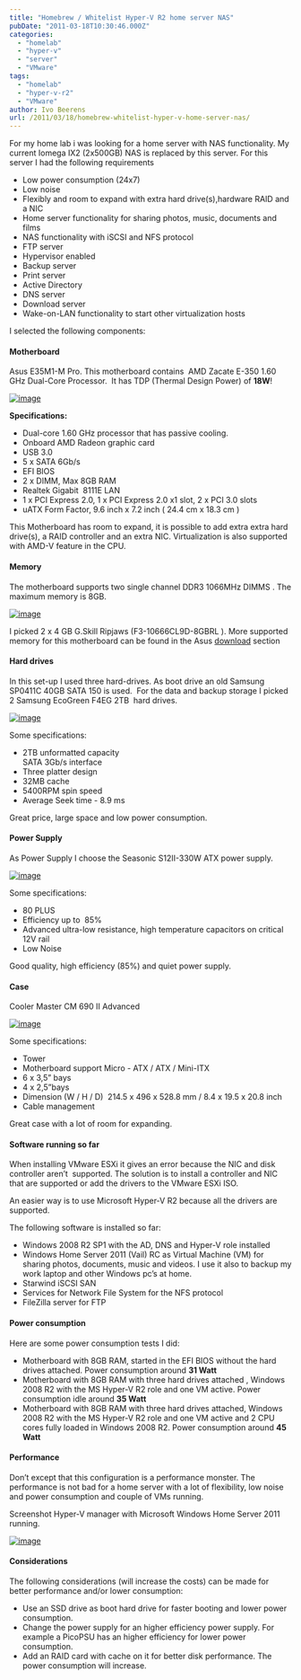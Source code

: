 ```yaml
---
title: "Homebrew / Whitelist Hyper-V R2 home server NAS"
pubDate: "2011-03-18T10:30:46.000Z"
categories: 
  - "homelab"
  - "hyper-v"
  - "server"
  - "VMware"
tags: 
  - "homelab"
  - "hyper-v-r2"
  - "VMware"
author: Ivo Beerens
url: /2011/03/18/homebrew-whitelist-hyper-v-home-server-nas/
---
```


For my home lab i was looking for a home server with NAS functionality. My current Iomega IX2 (2x500GB) NAS is replaced by this server. For this server I had the following requirements

- Low power consumption (24x7)
- Low noise
- Flexibly and room to expand with extra hard drive(s),hardware RAID and a NIC
- Home server functionality for sharing photos, music, documents and films
- NAS functionality with iSCSI and NFS protocol
- FTP server
- Hypervisor enabled
- Backup server
- Print server 
- Active Directory
- DNS server
- Download server
- Wake-on-LAN functionality to start other virtualization hosts

I selected the following components:

#### **Motherboard**

Asus E35M1-M Pro. This motherboard contains  AMD Zacate E-350 1.60 GHz Dual-Core Processor.  It has TDP (Thermal Design Power) of **18W**!

[![image](images/image_thumb.png "image")](images/image.png)

**Specifications:**

- Dual-core 1.60 GHz processor that has passive cooling.
- Onboard AMD Radeon graphic card
- USB 3.0
- 5 x SATA 6Gb/s
- EFI BIOS
- 2 x DIMM, Max 8GB RAM
- Realtek Gigabit  8111E LAN
- 1 x PCI Express 2.0, 1 x PCI Express 2.0 x1 slot, 2 x PCI 3.0 slots
- uATX Form Factor, 9.6 inch x 7.2 inch ( 24.4 cm x 18.3 cm )

This Motherboard has room to expand, it is possible to add extra extra hard drive(s), a RAID controller and an extra NIC. Virtualization is also supported with AMD-V feature in the CPU.

#### **Memory**

The motherboard supports two single channel DDR3 1066MHz DIMMS . The maximum memory is 8GB.

[![image](images/image_thumb1.png "image")](images/image1.png)

I picked 2 x 4 GB G.Skill Ripjaws (F3-10666CL9D-8GBRL ). More supported memory for this motherboard can be found in the Asus [download](http://www.asus.com/product.aspx?P_ID=qSoDxhM5mAk1F607) section

#### **Hard drives**

In this set-up I used three hard-drives. As boot drive an old Samsung SP0411C 40GB SATA 150 is used.  For the data and backup storage I picked 2 Samsung EcoGreen F4EG 2TB  hard drives.

[![image](images/image_thumb2.png "image")](images/image2.png)

Some specifications:

- 2TB unformatted capacity  
    SATA 3Gb/s interface
- Three platter design
- 32MB cache
- 5400RPM spin speed
- Average Seek time - 8.9 ms

Great price, large space and low power consumption.

#### **Power Supply**

As Power Supply I choose the Seasonic S12II-330W ATX power supply.

[![image](images/image_thumb3.png "image")](images/image3.png)

Some specifications:

- 80 PLUS
- Efficiency up to  85%
- Advanced ultra-low resistance, high temperature capacitors on critical 12V rail
- Low Noise

Good quality, high efficiency (85%) and quiet power supply.

#### **Case**

Cooler Master CM 690 II Advanced

[![image](images/image_thumb4.png "image")](images/image4.png)

Some specifications:

- Tower
- Motherboard support Micro - ATX / ATX / Mini-ITX
- 6 x 3,5” bays
- 4 x 2,5”bays
- Dimension (W / H / D)  214.5 x 496 x 528.8 mm / 8.4 x 19.5 x 20.8 inch
- Cable management

Great case with a lot of room for expanding.

#### **Software running so far**

When installing VMware ESXi it gives an error because the NIC and disk controller aren’t  supported. The solution is to install a controller and NIC that are supported or add the drivers to the VMware ESXi ISO.

An easier way is to use Microsoft Hyper-V R2 because all the drivers are supported. 

The following software is installed so far:

- Windows 2008 R2 SP1 with the AD, DNS and Hyper-V role installed
- Windows Home Server 2011 (Vail) RC as Virtual Machine (VM) for sharing photos, documents, music and videos. I use it also to backup my work laptop and other Windows pc’s at home.
- Starwind iSCSI SAN
- Services for Network File System for the NFS protocol
- FileZilla server for FTP

#### Power consumption

Here are some power consumption tests I did:

- Motherboard with 8GB RAM, started in the EFI BIOS without the hard drives attached. Power consumption around **31 Watt**
- Motherboard with 8GB RAM with three hard drives attached , Windows 2008 R2 with the MS Hyper-V R2 role and one VM active. Power consumption idle around **35 Watt**
- Motherboard with 8GB RAM with three hard drives attached, Windows 2008 R2 with the MS Hyper-V R2 role and one VM active and 2 CPU cores fully loaded in Windows 2008 R2. Power consumption around **45 Watt**

#### Performance

Don’t except that this configuration is a performance monster. The performance is not bad for a home server with a lot of flexibility, low noise and power consumption and couple of VMs running. 

Screenshot Hyper-V manager with Microsoft Windows Home Server 2011 running.

[![image](images/image_thumb5.png "image")](images/image5.png) 

#### **Considerations**

The following considerations (will increase the costs) can be made for better performance and/or lower consumption:

- Use an SSD drive as boot hard drive for faster booting and lower power consumption.
- Change the power supply for an higher efficiency power supply. For example a PicoPSU has an higher efficiency for lower power consumption.
- Add an RAID card with cache on it for better disk performance. The power consumption will increase.
